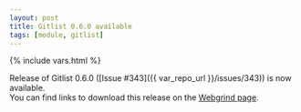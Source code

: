 ```yaml
---
layout: post
title: Gitlist 0.6.0 available
tags: [module, gitlist]
---
```

{% include vars.html %}

Release of Gitlist 0.6.0 ([Issue #343]({{ var_repo_url }}/issues/343)) is now available.<br />
You can find links to download this release on the [Webgrind page](/modules/gitlist).